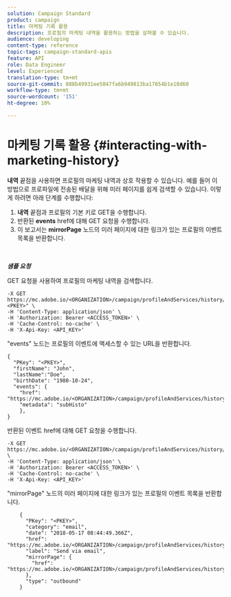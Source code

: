 ```yaml
---
solution: Campaign Standard
product: campaign
title: 마케팅 기록 활용
description: 프로필의 마케팅 내역을 활용하는 방법을 살펴볼 수 있습니다.
audience: developing
content-type: reference
topic-tags: campaign-standard-apis
feature: API
role: Data Engineer
level: Experienced
translation-type: tm+mt
source-git-commit: 088b49931ee5047fa6b949813ba17654b1e10d60
workflow-type: tm+mt
source-wordcount: '151'
ht-degree: 10%

---
```



# 마케팅 기록 활용 {#interacting-with-marketing-history}

**내역** 끝점을 사용하면 프로필의 마케팅 내역과 상호 작용할 수 있습니다.
예를 들어 이 방법으로 프로파일에 전송된 배달을 위해 미러 페이지를 쉽게 검색할 수 있습니다. 이렇게 하려면 아래 단계를 수행합니다:

1. **내역** 끝점과 프로필의 기본 키로 GET을 수행합니다.
1. 반환된 **events** href에 대해 GET 요청을 수행합니다.
1. 이 보고서는 **mirrorPage** 노드의 미러 페이지에 대한 링크가 있는 프로필의 이벤트 목록을 반환합니다.

<br/>

***샘플 요청***

GET 요청을 사용하여 프로필의 마케팅 내역을 검색합니다.

```
-X GET https://mc.adobe.io/<ORGANIZATION>/campaign/profileAndServices/history/"<PKEY>" \
-H 'Content-Type: application/json' \
-H 'Authorization: Bearer <ACCESS_TOKEN>' \
-H 'Cache-Control: no-cache' \
-H 'X-Api-Key: <API_KEY>'
```

&quot;events&quot; 노드는 프로필의 이벤트에 액세스할 수 있는 URL을 반환합니다.

```
{
  "PKey": "<PKEY>",
  "firstName": "John",
  "lastName":"Doe",
  "birthDate": "1980-10-24",
  "events": {
    "href": "https://mc.adobe.io/<ORGANIZATION>/campaign/profileAndServices/history/<PKEY>/events/",
    "metadata": "subHisto"
    },
}
```

반환된 이벤트 href에 대해 GET 요청을 수행합니다.

```
-X GET https://mc.adobe.io/<ORGANIZATION>/campaign/profileAndServices/history/<PKEY>/events \
-H 'Content-Type: application/json' \
-H 'Authorization: Bearer <ACCESS_TOKEN>' \
-H 'Cache-Control: no-cache' \
-H 'X-Api-Key: <API_KEY>'
```

&quot;mirrorPage&quot; 노드의 미러 페이지에 대한 링크가 있는 프로필의 이벤트 목록을 반환합니다.

```
    {
      "PKey": "<PKEY>",
      "category": "email",
      "date": "2018-05-17 08:44:49.366Z",
      "href": "https://mc.adobe.io/<ORGANIZATION>/campaign/profileAndServices/history/<PKEY>/events/<PKEY>",
      "label": "Send via email",
      "mirrorPage": {
        "href": "https://mc.adobe.io/<ORGANIZATION>/campaign/profileAndServices/history/<PKEY>/events/<PKEY>/mirrorPage/"
      },
      "type": "outbound"
    }
```
